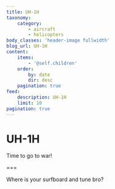 ```yaml
---
title: UH-1H
taxonomy:
    category:
        - aircraft
        - helicopters
body_classes: 'header-image fullwidth'
blog_url: UH-1H
content:
    items:
        - '@self.children'
    order:
        by: date
        dir: desc
    pagination: true
feed:
    description: UH-1H
    limit: 10
pagination: true
---
```


# UH-1H
Time to go to war!

===

Where is your surfboard and tune bro?